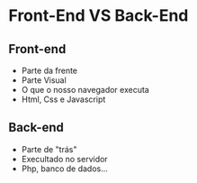 # Front-End VS Back-End

## Front-end
- Parte da frente
- Parte Visual
- O que o nosso navegador executa
- Html, Css e Javascript

## Back-end
- Parte de "trás"
- Execultado no servidor
- Php, banco de dados...